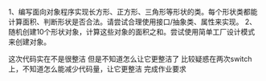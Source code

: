 1、编写面向对象程序实现长方形、正方形、三角形等形状的类。每个形状类都能计算面积、判断形状是否合法。请尝试合理使用接口/抽象类、属性来实现。
2、随机创建10个形状对象，计算这些对象的面积之和。尝试使用简单工厂设计模式来创建对象。

这次代码实在不是很整洁
但是不知道怎么让它更整洁了
比较疑惑在两次switch上，不知道怎么能减少代码量，让它更整洁
完成作业要求
